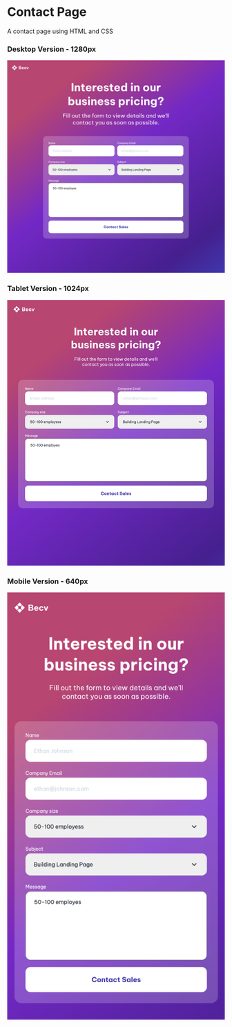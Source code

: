 # Contact Page

A contact page using HTML and CSS

### Desktop Version - 1280px

![Desktop Version](./public/assets/desktop.png)

### Tablet Version - 1024px

![Tablet Version](./public/assets/tablet.png)

### Mobile Version - 640px

![Moble Version](./public/assets/mobile.png)
